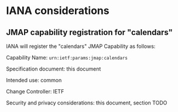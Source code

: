 # IANA considerations

## JMAP capability registration for "calendars"

IANA will register the "calendars" JMAP Capability as follows:

Capability Name: `urn:ietf:params:jmap:calendars`

Specification document: this document

Intended use: common

Change Controller: IETF

Security and privacy considerations: this document, section TODO

